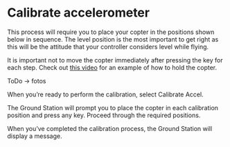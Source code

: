 # Calibrate accelerometer

This process will require you to place your copter in the positions shown below in sequence. The level position is the most important to get right as this will be the attitude that your controller considers level while flying.

It is important not to move the copter immediately after pressing the key for each step. Check out [this video](http://vimeo.com/56224615) for an example of how to hold the copter.

ToDo -> fotos

When you’re ready to perform the calibration, select Calibrate Accel.

The Ground Station will prompt you to place the copter in each calibration position and press any key. Proceed through the required positions.

When you’ve completed the calibration process, the Ground Station will display a message.

